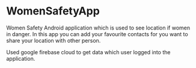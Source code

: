 # WomenSafetyApp

Women Safety Android application which is used to see location if women in danger. 
In this app you can add your favourite contacts for you want to share your location with other person.


Used google firebase cloud to get data which user logged into the application.
